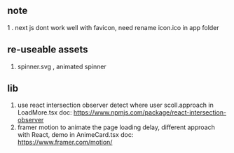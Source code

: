 

## note
1 . next js dont work well with favicon, need rename icon.ico in app folder

## re-useable assets
1. spinner.svg , animated spinner

## lib
1. use react intersection observer detect where user scoll.approach in LoadMore.tsx doc: https://www.npmjs.com/package/react-intersection-observer
2. framer motion to animate the page loading delay, different approach with React, demo in AnimeCard.tsx  doc: https://www.framer.com/motion/
